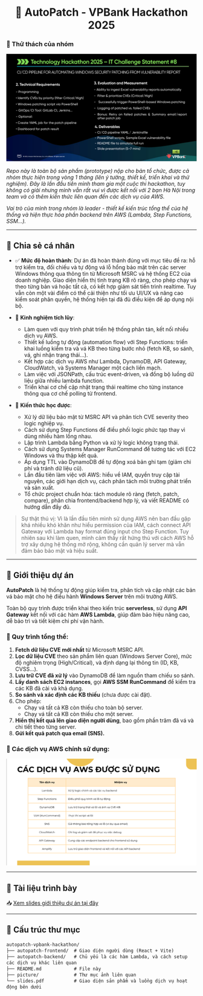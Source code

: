 <h1 align="center">🔧 AutoPatch - VPBank Hackathon 2025</h1>

<h3>🥊 Thử thách của nhóm</h3>
<p align="center">
  <img src="picture/challenge.png" alt="Challenge overview" width="700"/>
</p>

<p align="left">
  <em>Repo này là toàn bộ sản phẩm (prototype) nộp cho bản tổ chức, được cả nhóm thực hiện trong vòng 1 tháng (lên ý tưởng, thiết kế, triển khai và thử nghiệm). Đây là lần đầu tiên mình tham gia một cuộc thi hackathon, tuy không có giải nhưng mình vẫn rất vui vì được kết nối với 2 bạn Hà Nội trong team và có thêm kiến thức liên quan đến các dịch vụ của AWS. 

  Vai trò của mình trong nhóm là leader - thiết kế kiến trúc tổng thể của hệ thống và hiện thực hóa phần backend trên AWS (Lambda, Step Functions, SSM...).
  </em><br>
</p>

---

## 🧠 Chia sẻ cá nhân

- ✅ **Mức độ hoàn thành**: Dự án đã hoàn thành đúng với mục tiêu đề ra: hỗ trợ kiểm tra, đối chiếu và tự động vá lỗ hổng bảo mật trên các server Windows thông qua thông tin từ Microsoft MSRC và hệ thống EC2 của doanh nghiệp. Giao diện hiển thị tình trạng KB rõ ràng, cho phép chạy vá theo từng bản vá hoặc tất cả, có kết hợp giám sát tiến trình realtime. Tuy vẫn còn một vài điểm có thể cải thiện như tối ưu UI/UX và nâng cao kiểm soát phân quyền, hệ thống hiện tại đã đủ điều kiện để áp dụng nội bộ.

- 🧩 **Kinh nghiệm tích lũy**:
  - Làm quen với quy trình phát triển hệ thống phân tán, kết nối nhiều dịch vụ AWS. 
  - Thiết kế luồng tự động (automation flow) với Step Functions: triển khai luồng kiểm tra và vá KB theo từng bước nhỏ (fetch KB, so sánh, vá, ghi nhận trạng thái...).
  - Kết hợp các dịch vụ AWS như Lambda, DynamoDB, API Gateway, CloudWatch, và Systems Manager một cách liền mạch.
  - Làm việc với JSONPath, cấu trúc event-driven, và đồng bộ luồng dữ liệu giữa nhiều lambda function.
  - Triển khai cơ chế cập nhật trạng thái realtime cho từng instance thông qua cơ chế polling từ frontend.

- 📘 **Kiến thức học được**:
  - Xử lý dữ liệu bảo mật từ MSRC API và phân tích CVE severity theo logic nghiệp vụ.
  - Cách sử dụng Step Functions để điều phối logic phức tạp thay vì dùng nhiều hàm lồng nhau.
  - Lập trình Lambda bằng Python và xử lý logic không trạng thái.
  - Cách sử dụng Systems Manager RunCommand để tương tác với EC2 Windows và thu thập kết quả.
  - Áp dụng TTL vào DynamoDB để tự động xoá bản ghi tạm (giảm chi phí và tránh dữ liệu cũ).
  - Lần đầu tiên làm việc với AWS: hiểu về IAM, quyền truy cập tài nguyên, các giới hạn dịch vụ, cách phân tách môi trường phát triển và sản xuất.
  - Tổ chức project chuẩn hóa: tách module rõ ràng (fetch, patch, compare), phân chia frontend/backend hợp lý, và viết README có hướng dẫn đầy đủ.

> Sự thật thú vị: Vì là lần đầu tiên mình sử dụng AWS nên ban đầu gặp khá nhiều khó khăn như hiểu permission của IAM, cách connect API Gateway với Lambda hay format đúng input cho Step Function. Tuy nhiên sau khi làm quen, mình cảm thấy rất hứng thú với cách AWS hỗ trợ xây dựng hệ thống mở rộng, không cần quản lý server mà vẫn đảm bảo bảo mật và hiệu suất.

---

## 📌 Giới thiệu dự án

**AutoPatch** là hệ thống tự động giúp kiểm tra, phân tích và cập nhật các bản vá bảo mật cho hệ điều hành **Windows Server** trên môi trường AWS.

Toàn bộ quy trình được triển khai theo kiến trúc **serverless**, sử dụng **API Gateway** kết nối với các hàm **AWS Lambda**, giúp đảm bảo hiệu năng cao, dễ bảo trì và tiết kiệm chi phí vận hành.

### 🔁 Quy trình tổng thể:
1. **Fetch dữ liệu CVE mới nhất** từ Microsoft MSRC API.
2. **Lọc dữ liệu CVE** theo sản phẩm liên quan (Windows Server Core), mức độ nghiêm trọng (High/Critical), và định dạng lại thông tin (ID, KB, CVSS...).
3. **Lưu trữ CVE đã xử lý** vào DynamoDB để làm nguồn tham chiếu so sánh.
4. **Lấy danh sách EC2 instances**, gọi **AWS SSM RunCommand** để kiểm tra các KB đã cài và khả dụng.
5. **So sánh và xác định các KB thiếu** (chưa được cài đặt).
6. Cho phép:
   - Chạy vá tất cả KB còn thiếu cho toàn bộ server.
   - Chạy vá tất cả KB còn thiếu cho một server.
7. **Hiển thị kết quả lên giao diện người dùng**, bao gồm phần trăm đã vá và chi tiết theo từng server.
8. **Gửi kết quả patch qua email (SNS).**

### 🧩 Các dịch vụ AWS chính sử dụng:
<p align="center">
  <img src="picture/services_used.png" alt="Services used" width="700"/>
</p>

---

## 📄 Tài liệu trình bày

📥 [Xem slides giới thiệu dự án tại đây](./slides.pdf)

---

## 📁 Cấu trúc thư mục
```
autopatch-vpbank-hackathon/
├── autopatch-frontend/  # Giao diện người dùng (React + Vite)
├── autopatch-backend/   # Chủ yếu là các hàm Lambda, và cách setup các dịch vụ khác liên quan
├── README.md            # File này
├── picture/             # Thư mục ảnh liên quan
└── slides.pdf           # Giao diện sản phẩm và luồng dịch vụ hoạt động bên dưới
